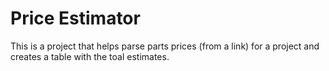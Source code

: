 # Price Estimator

This is a project that helps parse parts prices (from a link) for a project and creates a table with the toal estimates.